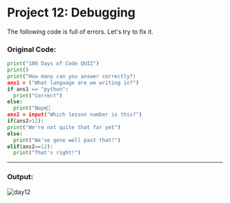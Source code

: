 # Project 12: Debugging

The following code is full of errors. Let's try to fix it.

### Original Code:

```python
print("100 Days of Code QUIZ")
print()
print("How many can you answer correctly?)
ans1 = ("What language are we writing in?")
if ans1 == "python":
  print("Correct")
else:
  print("Nope🙈
ans2 = input("Which lesson number is this?")
if(ans2>12):
print("We're not quite that far yet")
else:
  print("We've gone well past that!")
elif(ans2==12):
  print("That's right!")
```
---
### Output:

![day12](https://github.com/user-attachments/assets/765ed9a8-a18b-4aa8-8af9-506d1eec6a99)

